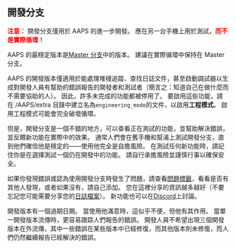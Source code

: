 ## 開發分支

<font color="#FF0000"><strong>注意：</strong></font>
開發分支僅用於 AAPS 的進一步開發。 應在另一台手機上用於測試，<font color="#FF0000"><strong>而不是實際循環！</strong></font>

AAPS 的最穩定版本是[Master 分支](https://github.com/nightscout/AndroidAPS/tree/master)中的版本。 建議在實際循環中保持在 Master 分支。

AAPS 的開發版本僅適用於能處理堆棧追蹤、查找日誌文件，甚至啟動調試器以生成對開發人員有幫助的錯誤報告的開發者和測試者（簡言之：知道自己在做什麼而不需要協助的人）。 因此，許多未完成的功能都被停用了。 要啟用這些功能，請在 /AAPS/extra 目錄中建立名為`engineering_mode`的文件，以啟用**工程模式**。 啟用工程模式可能會完全破壞循環。

但是，開發分支是一個不錯的地方，可以查看正在測試的功能，並幫助解決錯誤，並反饋新功能在實際中的效果。 通常人們會在舊手機和幫浦上測試開發分支，直到他們確信他是穩定的——使用他完全是自擔風險。 在測試任何新功能時，請記住你是在選擇測試一個仍在開發中的功能。 請自行承擔風險並謹慎行事以確保安全。

如果你發現錯誤或認為使用開發分支時發生了問題，請查看[問題標籤](https://github.com/nightscout/AndroidAPS/issues)，看看是否有其他人發現，或者如果沒有，請自己添加。 您在這裡分享的資訊越多越好（不要忘記您可能需要分享您的[日誌檔案](../GettingHelp/AccessingLogFiles.md)）。 新功能也可以在[Discord](https://discord.gg/4fQUWHZ4Mw)上討論。

開發版本有一個過期日期。 當使用他滿意時，這似乎不便，但他有其作用。 當單一開發版本流傳時，更容易跟踪人們報告的錯誤。 開發人員不希望出現三個開發版本在外流傳，其中一些錯誤在某些版本中已經修復，而其他版本則未修復，而人們仍然繼續報告已經解決的錯誤。